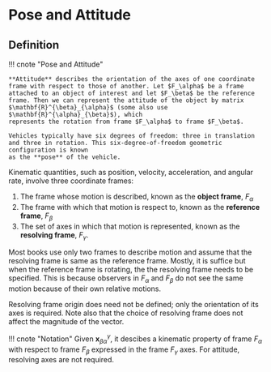 # Pose and Attitude

## Definition

!!! cnote "Pose and Attitude"

    **Attitude** describes the orientation of the axes of one coordinate frame with respect to those of another. Let $F_\alpha$ be a frame attached to an object of interest and let $F_\beta$ be the reference frame. Then we can represent the attitude of the object by matrix $\mathbf{R}^{\beta}_{\alpha}$ (some also use $\mathbf{R}^{\alpha}_{\beta}$), which
    represents the rotation from frame $F_\alpha$ to frame $F_\beta$.

    Vehicles typically have six degrees of freedom: three in translation and three in rotation. This six-degree-of-freedom geometric configuration is known
    as the **pose** of the vehicle.

Kinematic quantities, such as position, velocity, acceleration, and angular rate, involve three coordinate frames:

1. The frame whose motion is described, known as the **object frame**, $F_{\alpha}$ 
2. The frame with which that motion is respect to, known as the **reference frame**, $F_{\beta}$ 
3. The set of axes in which that motion is represented, known as the **resolving frame**, $F_{\gamma}$. 

Most books use only two frames to describe motion and assume that the resolving frame is same as the reference frame. Mostly, it is suffice but when the reference frame is rotating, the the resolving frame needs to be specified. This is because observers in $F_\alpha$ and $F_\beta$ do not see the same motion because of their own relative motions.

Resolving frame origin does need not be defined; only the orientation of its axes is required. Note also that the choice of resolving frame does not affect the magnitude of the vector.

!!! cnote "Notation"
    Given $\mathbf{x}^{\gamma}_{\beta \alpha}$, it descibes a kinematic property of
    frame $F_{\alpha}$ with respect to frame $F_{\beta}$ expressed in the frame $F_\gamma$ axes. For attitude, resolving axes are not required.
